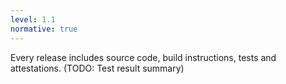 ```yaml
---
level: 1.1
normative: true
---
```


Every release includes source code, build instructions, tests and attestations. (TODO: Test result summary)